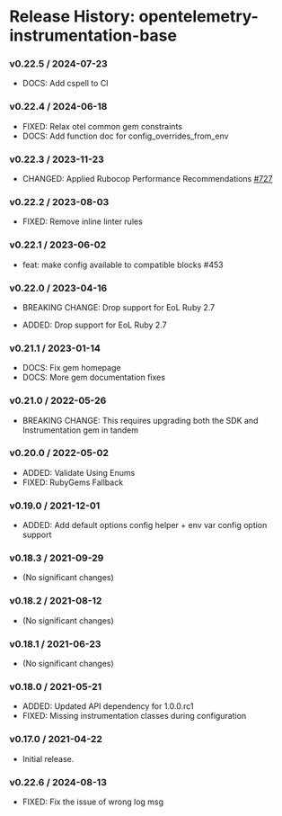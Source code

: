 # Release History: opentelemetry-instrumentation-base

### v0.22.5 / 2024-07-23

* DOCS: Add cspell to CI

### v0.22.4 / 2024-06-18

* FIXED: Relax otel common gem constraints
* DOCS: Add function doc for config_overrides_from_env

### v0.22.3 / 2023-11-23

* CHANGED: Applied Rubocop Performance Recommendations [#727](https://github.com/open-telemetry/opentelemetry-ruby-contrib/pull/727)

### v0.22.2 / 2023-08-03

* FIXED: Remove inline linter rules

### v0.22.1 / 2023-06-02

* feat: make config available to compatible blocks #453

### v0.22.0 / 2023-04-16

* BREAKING CHANGE: Drop support for EoL Ruby 2.7

* ADDED: Drop support for EoL Ruby 2.7

### v0.21.1 / 2023-01-14

* DOCS: Fix gem homepage
* DOCS: More gem documentation fixes

### v0.21.0 / 2022-05-26

* BREAKING CHANGE: This requires upgrading both the SDK and Instrumentation gem in tandem


### v0.20.0 / 2022-05-02

* ADDED: Validate Using Enums
* FIXED: RubyGems Fallback

### v0.19.0 / 2021-12-01

* ADDED: Add default options config helper + env var config option support

### v0.18.3 / 2021-09-29

* (No significant changes)

### v0.18.2 / 2021-08-12

* (No significant changes)

### v0.18.1 / 2021-06-23

* (No significant changes)

### v0.18.0 / 2021-05-21

* ADDED: Updated API dependency for 1.0.0.rc1
* FIXED: Missing instrumentation classes during configuration

### v0.17.0 / 2021-04-22

* Initial release.

### v0.22.6 / 2024-08-13

* FIXED: Fix the issue of wrong log msg
